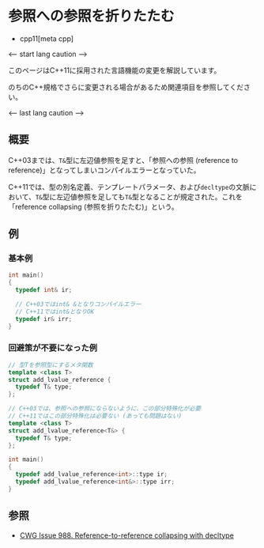 # 参照への参照を折りたたむ
* cpp11[meta cpp]

<-- start lang caution -->

このページはC++11に採用された言語機能の変更を解説しています。

のちのC++規格でさらに変更される場合があるため関連項目を参照してください。

<-- last lang caution -->

## 概要
C++03までは、`T&`型に左辺値参照を足すと、「参照への参照 (reference to reference)」となってしまいコンパイルエラーとなっていた。

C++11では、型の別名定義、テンプレートパラメータ、および`decltype`の文脈において、`T&`型に左辺値参照を足しても`T&`型となることが規定された。これを「reference collapsing (参照を折りたたむ)」という。


## 例
### 基本例
```cpp example
int main()
{
  typedef int& ir;

  // C++03ではint& &となりコンパイルエラー
  // C++11ではint&となりOK
  typedef ir& irr;
}
```


### 回避策が不要になった例
```cpp
// 型Tを参照型にするメタ関数
template <class T>
struct add_lvalue_reference {
  typedef T& type;
};

// C++03では、参照への参照にならないように、この部分特殊化が必要
// C++11ではこの部分特殊化は必要ない (あっても問題はない)
template <class T>
struct add_lvalue_reference<T&> {
  typedef T& type;
};

int main()
{
  typedef add_lvalue_reference<int>::type ir;
  typedef add_lvalue_reference<int&>::type irr;
}
```


## 参照
- [CWG Issue 988. Reference-to-reference collapsing with decltype](https://wg21.cmeerw.net/cwg/issue988)
